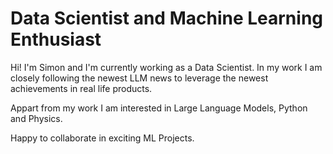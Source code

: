 # Data Scientist and Machine Learning Enthusiast

Hi! I'm Simon and I'm currently working as a Data Scientist. In my work I am closely following the newest LLM news to leverage the newest achievements in real life products.

Appart from my work I am interested in Large Language Models, Python and Physics. 

Happy to collaborate in exciting ML Projects.

<!---
Veluchs/Veluchs is a ✨ special ✨ repository because its `README.md` (this file) appears on your GitHub profile.
You can click the Preview link to take a look at your changes.
--->
